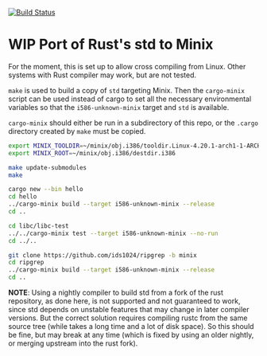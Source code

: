[![Build Status](https://travis-ci.org/ids1024/rust-minix.svg?branch=master)](https://travis-ci.org/ids1024/rust-minix)

WIP Port of Rust's std to Minix
===============================

For the moment, this is set up to allow cross compiling from Linux. Other systems with Rust compiler may work, but are not tested.

`make` is used to build a copy of `std` targeting Minix. Then the `cargo-minix` script can be used instead of cargo to set all the necessary environmental variables so that the `i586-unknown-minix` target and `std` is available.

`cargo-minix` should either be run in a subdirectory of this repo, or the `.cargo` directory created by `make` must be copied.

```bash
export MINIX_TOOLDIR=~/minix/obj.i386/tooldir.Linux-4.20.1-arch1-1-ARCH-x86_64
export MINIX_ROOT=~/minix/obj.i386/destdir.i386

make update-submodules
make

cargo new --bin hello
cd hello
../cargo-minix build --target i586-unknown-minix --release
cd ..

cd libc/libc-test
../../cargo-minix test --target i586-unknown-minix --no-run
cd ../..

git clone https://github.com/ids1024/ripgrep -b minix
cd ripgrep
../cargo-minix build --target i586-unknown-minix --release
cd ..
```

**NOTE**: Using a nightly compiler to build std from a fork of the rust repository, as done here, is not supported and not guaranteed to work, since std depends on unstable features that may change in later compiler versions. But the correct solution requires compiling rustc from the same source tree (while takes a long time and a lot of disk space). So this should be fine, but may break at any time (which is fixed by using an older nightly, or merging upstream into the rust fork).
